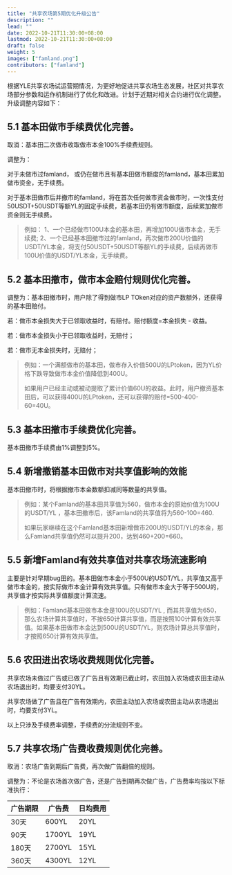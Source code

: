 ```yaml
---
title: "共享农场第5期优化升级公告"
description: ""
lead: ""
date: 2022-10-21T11:30:00+08:00
lastmod: 2022-10-21T11:30:00+08:00
draft: false
weight: 5
images: ["famland.png"]
contributors: ["famland"]
---
```


根据YLE共享农场试运营期情况，为更好地促进共享农场生态发展，社区对共享农场部分参数和运作机制进行了优化和改进。计划于近期对相关合约进行优化调整。升级调整内容如下：

## 5.1 基本田做市手续费优化完善。

取消：基本田二次做市收取做市本金100%手续费规则。

调整为：

对于未做市过famland， 或仍在做市且有基本田做市额度的famland，基本田累加做市资金，无手续费。

对于基本田做市后并撤市的famland，将在首次任何做市资金做市时，一次性支付50USDT+50USDT等额YL的固定手续费，若基本田仍有做市额度，后续累加做市资金则无手续费。

> 例如：
> 1、一个已经做市100U本金的基本田，再增加100U做市本金，无手续费;
> 2、一个已经基本田撤市过的famland，再次做市200U价值的USDT/YL本金，将支付50USDT+50USDT等额YL的手续费，后续再做市100U价值的USDT/YL本金，无手续费。


## 5.2 基本田撤市，做市本金赔付规则优化完善。

调整为：基本田撤市时，用户除了得到做市LP TOken对应的资产数额外，还获得的基本田赔付。

若：做市本金损失大于已领取收益时，有赔付。赔付额度=本金损失 - 收益。

若：做市本金损失小于已领取收益时，无赔付；

若：做市无本金损失时，无赔付；

> 例如：一个满额做市的基本田，做市存入价值500U的LPtoken，因为YL价格下跌导致做市本金价值降低到400U。
>
> 如果用户已经主动或被动提取了累计价值60U的收益。此时，用户撤资基本田后，可以获得400U的LPtoken，还可以获得的赔付=500-400-60=40U。




## 5.3 基本田撤市手续费优化完善。

基本田撤市手续费由1%调整到5%。


## 5.4 新增撤销基本田做市对共享值影响的效能

基本田撤市时，将根据撤市本金数额扣减同等数量的共享值。

> 例如：某个Famland的基本田共享值为560，做市本金的原始价值为100U的USDT/YL ，基本田撤市后，该Famland的共享值将为560-100=460.
>
> 如果玩家继续在这个Famland基本田新增做市200U的USDT/YL的本金，那么Famland共享值仍然可以提升200，达到460+200=660。


## 5.5 新增Famland有效共享值对共享农场流速影响

主要是针对早期bug田的。基本田做市本金小于500U的USDT/YL，共享值又高于做市本金的，按实际做市本金计算有效共享值。只有做市本金大于等于500U的，共享值才按实际共享值额度计算流速。

> 例如：Famland基本田做市本金是100U的USDT/YL , 而其共享值为650，那么农场计算共享值时，不按650计算共享值，而是按照100计算有效共享值。如果基本田做市本金达到500U的USDT/YL，则农场计算总共享值时，才按照650计算有效共享值。


## 5.6 农田进出农场收费规则优化完善。

共享农场未做过广告或已做了广告且有效期已截止时，农田加入农场或农田主动从农场退出时，均要支付30YL。

共享农场做了广告且在广告有效期内，农田主动加入农场或农田主动从农场退出时，均要支付3YL。

以上只涉及手续费率调整，手续费的分流规则不变。


## 5.7  共享农场广告费收费规则优化完善。

取消：农场广告到期后广告费，再次做广告翻倍的规则。

调整为：不论是农场首次做广告，还是广告到期再次做广告，广告费率均按以下标准执行：

|广告期限|广告费|日均费用|
| --- | --- | --- |
|30天|600YL|20YL|
|90天|1700YL|19YL|
|180天|2700YL|15YL|
|360天|4300YL|12YL|

